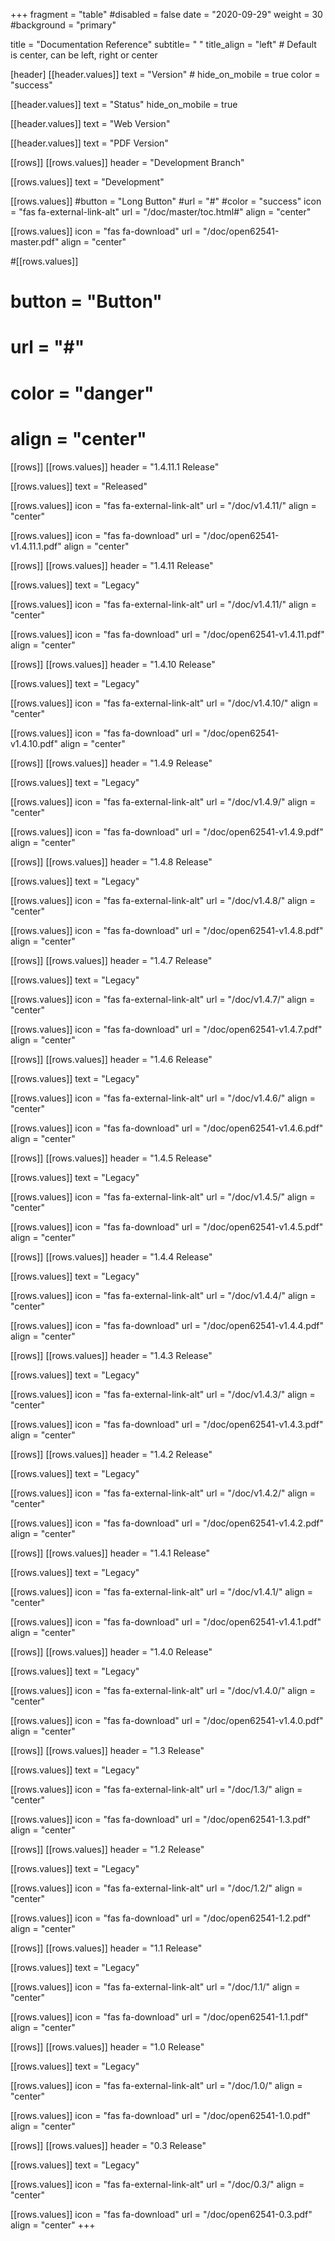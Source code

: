 +++
fragment = "table"
#disabled = false
date = "2020-09-29"
weight = 30
#background = "primary"


title = "Documentation Reference"
subtitle= " "
title_align = "left" # Default is center, can be left, right or center

[header]
  [[header.values]]
    text = "Version"
    # hide_on_mobile = true
    color = "success"

  [[header.values]]
    text = "Status"
    hide_on_mobile = true
    
  [[header.values]]
    text = "Web Version"

  [[header.values]]
    text = "PDF Version"

[[rows]]
  [[rows.values]]
    header = "Development Branch"

  [[rows.values]]
    text = "Development"

  [[rows.values]]
    #button = "Long Button"
    #url = "#"
    #color = "success"
    icon = "fas fa-external-link-alt"
    url = "/doc/master/toc.html#"
    align = "center"

  [[rows.values]]
    icon = "fas fa-download"
    url = "/doc/open62541-master.pdf"
    align = "center"

  #[[rows.values]]
  #  button = "Button"
  #  url = "#"
  #  color = "danger"
  #  align = "center"

[[rows]]
  [[rows.values]]
    header = "1.4.11.1 Release"

  [[rows.values]]
    text = "Released"

  [[rows.values]]
    icon = "fas fa-external-link-alt"
    url = "/doc/v1.4.11/"
    align = "center"

  [[rows.values]]
    icon = "fas fa-download"
    url = "/doc/open62541-v1.4.11.1.pdf"
    align = "center"

[[rows]]
  [[rows.values]]
    header = "1.4.11 Release"

  [[rows.values]]
    text = "Legacy"

  [[rows.values]]
    icon = "fas fa-external-link-alt"
    url = "/doc/v1.4.11/"
    align = "center"

  [[rows.values]]
    icon = "fas fa-download"
    url = "/doc/open62541-v1.4.11.pdf"
    align = "center"

[[rows]]
  [[rows.values]]
    header = "1.4.10 Release"

  [[rows.values]]
    text = "Legacy"

  [[rows.values]]
    icon = "fas fa-external-link-alt"
    url = "/doc/v1.4.10/"
    align = "center"

  [[rows.values]]
    icon = "fas fa-download"
    url = "/doc/open62541-v1.4.10.pdf"
    align = "center"


[[rows]]
  [[rows.values]]
    header = "1.4.9 Release"

  [[rows.values]]
    text = "Legacy"

  [[rows.values]]
    icon = "fas fa-external-link-alt"
    url = "/doc/v1.4.9/"
    align = "center"

  [[rows.values]]
    icon = "fas fa-download"
    url = "/doc/open62541-v1.4.9.pdf"
    align = "center"

[[rows]]
  [[rows.values]]
    header = "1.4.8 Release"

  [[rows.values]]
    text = "Legacy"

  [[rows.values]]
    icon = "fas fa-external-link-alt"
    url = "/doc/v1.4.8/"
    align = "center"

  [[rows.values]]
    icon = "fas fa-download"
    url = "/doc/open62541-v1.4.8.pdf"
    align = "center"

[[rows]]
  [[rows.values]]
    header = "1.4.7 Release"

  [[rows.values]]
    text = "Legacy"

  [[rows.values]]
    icon = "fas fa-external-link-alt"
    url = "/doc/v1.4.7/"
    align = "center"

  [[rows.values]]
    icon = "fas fa-download"
    url = "/doc/open62541-v1.4.7.pdf"
    align = "center"

[[rows]]
  [[rows.values]]
    header = "1.4.6 Release"

  [[rows.values]]
    text = "Legacy"

  [[rows.values]]
    icon = "fas fa-external-link-alt"
    url = "/doc/v1.4.6/"
    align = "center"

  [[rows.values]]
    icon = "fas fa-download"
    url = "/doc/open62541-v1.4.6.pdf"
    align = "center"

[[rows]]
  [[rows.values]]
    header = "1.4.5 Release"

  [[rows.values]]
    text = "Legacy"

  [[rows.values]]
    icon = "fas fa-external-link-alt"
    url = "/doc/v1.4.5/"
    align = "center"

  [[rows.values]]
    icon = "fas fa-download"
    url = "/doc/open62541-v1.4.5.pdf"
    align = "center"

[[rows]]
  [[rows.values]]
    header = "1.4.4 Release"

  [[rows.values]]
    text = "Legacy"

  [[rows.values]]
    icon = "fas fa-external-link-alt"
    url = "/doc/v1.4.4/"
    align = "center"

  [[rows.values]]
    icon = "fas fa-download"
    url = "/doc/open62541-v1.4.4.pdf"
    align = "center"

[[rows]]
  [[rows.values]]
    header = "1.4.3 Release"

  [[rows.values]]
    text = "Legacy"

  [[rows.values]]
    icon = "fas fa-external-link-alt"
    url = "/doc/v1.4.3/"
    align = "center"

  [[rows.values]]
    icon = "fas fa-download"
    url = "/doc/open62541-v1.4.3.pdf"
    align = "center"

[[rows]]
  [[rows.values]]
    header = "1.4.2 Release"

  [[rows.values]]
    text = "Legacy"

  [[rows.values]]
    icon = "fas fa-external-link-alt"
    url = "/doc/v1.4.2/"
    align = "center"

  [[rows.values]]
    icon = "fas fa-download"
    url = "/doc/open62541-v1.4.2.pdf"
    align = "center"

[[rows]]
  [[rows.values]]
    header = "1.4.1 Release"

  [[rows.values]]
    text = "Legacy"

  [[rows.values]]
    icon = "fas fa-external-link-alt"
    url = "/doc/v1.4.1/"
    align = "center"

  [[rows.values]]
    icon = "fas fa-download"
    url = "/doc/open62541-v1.4.1.pdf"
    align = "center"

[[rows]]
  [[rows.values]]
    header = "1.4.0 Release"

  [[rows.values]]
    text = "Legacy"

  [[rows.values]]
    icon = "fas fa-external-link-alt"
    url = "/doc/v1.4.0/"
    align = "center"

  [[rows.values]]
    icon = "fas fa-download"
    url = "/doc/open62541-v1.4.0.pdf"
    align = "center"

[[rows]]
  [[rows.values]]
    header = "1.3 Release"

  [[rows.values]]
    text = "Legacy"

  [[rows.values]]
    icon = "fas fa-external-link-alt"
    url = "/doc/1.3/"
    align = "center"

  [[rows.values]]
    icon = "fas fa-download"
    url = "/doc/open62541-1.3.pdf"
    align = "center"

[[rows]]
  [[rows.values]]
    header = "1.2 Release"

  [[rows.values]]
    text = "Legacy"

  [[rows.values]]
    icon = "fas fa-external-link-alt"
    url = "/doc/1.2/"
    align = "center"

  [[rows.values]]
    icon = "fas fa-download"
    url = "/doc/open62541-1.2.pdf"
    align = "center"

[[rows]]
  [[rows.values]]
    header = "1.1 Release"

  [[rows.values]]
    text = "Legacy"

  [[rows.values]]
    icon = "fas fa-external-link-alt"
    url = "/doc/1.1/"
    align = "center"

  [[rows.values]]
    icon = "fas fa-download"
    url = "/doc/open62541-1.1.pdf"
    align = "center"
    
[[rows]]
  [[rows.values]]
    header = "1.0 Release"

  [[rows.values]]
    text = "Legacy"

  [[rows.values]]
    icon = "fas fa-external-link-alt"
    url = "/doc/1.0/"
    align = "center"

  [[rows.values]]
    icon = "fas fa-download"
    url = "/doc/open62541-1.0.pdf"
    align = "center"

 [[rows]]
  [[rows.values]]
    header = "0.3 Release"

  [[rows.values]]
    text = "Legacy"

  [[rows.values]]
    icon = "fas fa-external-link-alt"
    url = "/doc/0.3/"
    align = "center"

  [[rows.values]]
    icon = "fas fa-download"
    url = "/doc/open62541-0.3.pdf"
    align = "center"
+++